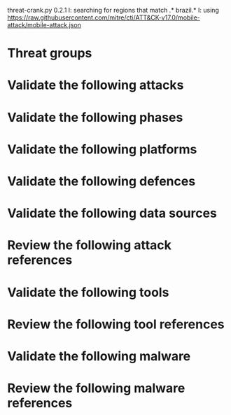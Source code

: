 threat-crank.py 0.2.1
I: searching for regions that match .* brazil.*
I: using https://raw.githubusercontent.com/mitre/cti/ATT&CK-v17.0/mobile-attack/mobile-attack.json
# Threat groups


# Validate the following attacks


# Validate the following phases


# Validate the following platforms


# Validate the following defences


# Validate the following data sources


# Review the following attack references


# Validate the following tools


# Review the following tool references


# Validate the following malware


# Review the following malware references



